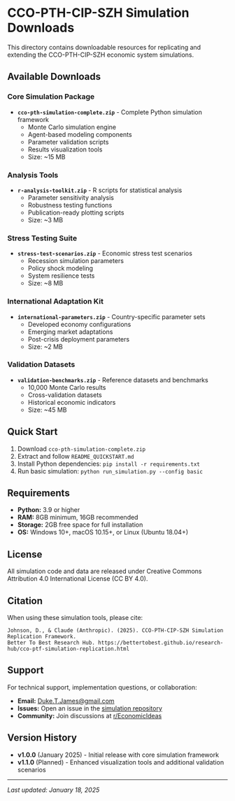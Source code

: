 # CCO-PTH-CIP-SZH Simulation Downloads

This directory contains downloadable resources for replicating and extending the CCO-PTH-CIP-SZH economic system simulations.

## Available Downloads

### Core Simulation Package
- **`cco-pth-simulation-complete.zip`** - Complete Python simulation framework
  - Monte Carlo simulation engine
  - Agent-based modeling components  
  - Parameter validation scripts
  - Results visualization tools
  - Size: ~15 MB

### Analysis Tools
- **`r-analysis-toolkit.zip`** - R scripts for statistical analysis
  - Parameter sensitivity analysis
  - Robustness testing functions
  - Publication-ready plotting scripts
  - Size: ~3 MB

### Stress Testing Suite
- **`stress-test-scenarios.zip`** - Economic stress test scenarios
  - Recession simulation parameters
  - Policy shock modeling
  - System resilience tests
  - Size: ~8 MB

### International Adaptation Kit
- **`international-parameters.zip`** - Country-specific parameter sets
  - Developed economy configurations
  - Emerging market adaptations
  - Post-crisis deployment parameters
  - Size: ~2 MB

### Validation Datasets
- **`validation-benchmarks.zip`** - Reference datasets and benchmarks
  - 10,000 Monte Carlo results
  - Cross-validation datasets
  - Historical economic indicators
  - Size: ~45 MB

## Quick Start

1. Download `cco-pth-simulation-complete.zip`
2. Extract and follow `README_QUICKSTART.md`
3. Install Python dependencies: `pip install -r requirements.txt`
4. Run basic simulation: `python run_simulation.py --config basic`

## Requirements

- **Python:** 3.9 or higher
- **RAM:** 8GB minimum, 16GB recommended
- **Storage:** 2GB free space for full installation
- **OS:** Windows 10+, macOS 10.15+, or Linux (Ubuntu 18.04+)

## License

All simulation code and data are released under Creative Commons Attribution 4.0 International License (CC BY 4.0).

## Citation

When using these simulation tools, please cite:

```
Johnson, D., & Claude (Anthropic). (2025). CCO-PTH-CIP-SZH Simulation Replication Framework. 
Better To Best Research Hub. https://bettertobest.github.io/research-hub/cco-ptf-simulation-replication.html
```

## Support

For technical support, implementation questions, or collaboration:
- **Email:** Duke.T.James@gmail.com
- **Issues:** Open an issue in the [simulation repository](https://github.com/bettertobest/cco-ptf-simulation)
- **Community:** Join discussions at [r/EconomicIdeas](https://www.reddit.com/r/EconomicIdeas/)

## Version History

- **v1.0.0** (January 2025) - Initial release with core simulation framework
- **v1.1.0** (Planned) - Enhanced visualization tools and additional validation scenarios

---

*Last updated: January 18, 2025*
